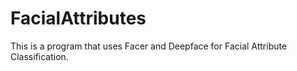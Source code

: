 # FacialAttributes
This is a program that uses Facer and Deepface for Facial Attribute Classification.
